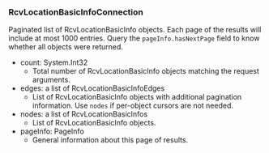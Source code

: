 ### RcvLocationBasicInfoConnection
Paginated list of RcvLocationBasicInfo objects. Each page of the results will include at most 1000 entries. Query the `pageInfo.hasNextPage` field to know whether all objects were returned.

- count: System.Int32
  - Total number of RcvLocationBasicInfo objects matching the request arguments.
- edges: a list of RcvLocationBasicInfoEdges
  - List of RcvLocationBasicInfo objects with additional pagination information. Use `nodes` if per-object cursors are not needed.
- nodes: a list of RcvLocationBasicInfos
  - List of RcvLocationBasicInfo objects.
- pageInfo: PageInfo
  - General information about this page of results.

